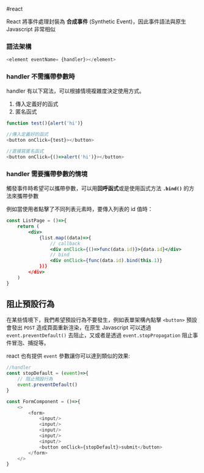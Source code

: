 #react 

React 將事件處理封裝為 **合成事件** (Synthetic Event)，因此事件語法與原生 Javascript 非常相似

### 語法架構

```js
<element eventName= {handler}></element>
```

### handler 不需攜帶參數時

handler 有以下寫法，可以根據情境複雜度決定使用方式。

1. 傳入定義好的函式
2. 匿名函式

```js
function test(){alert('hi')}

//傳入定義好的函式
<button onClick={test}></button>

//直接寫匿名函式
<button onClick={()=>alert('hi')}></button>
```

### handler 需要攜帶參數的情境

觸發事件時希望可以攜帶參數，可以用**回呼函式**或是使用函式方法  **`.bind()`** 的方法來攜帶參數


例如當使用者點擊了不同列表元素時，要傳入列表的 id 值時：

```jsx
const ListPage = ()=>{
	return (
		<div>
			{list.map((data)=>{
				// callback
				<div onClick={()=>func(data.id)}>{data.id}</div>
				// bind
				<div onClick={func(data.id).bind(this.1)}
			})}
		</div>
	)
}
```



## 阻止預設行為

在某些情境下，我們希望預設行為不要發生，例如表單架構內點擊 `<button>` 預設會發出 `POST` 造成頁面重新渲染，在原生 Javascript 可以透過`event.preventDefault()`  去阻止，又或者是透過 `event.stopPropagation`  阻止事件冒泡、捕捉等。

react 也有提供 `event` 參數讓你可以達到類似的效果:


```js
//handler
const stopDefault = (event)=>{
	// 阻止預設行為
	event.preventDefault()
}

const FormComponent = ()=>{
	<>
		<form>
			<input/>
			<input/>
			<input/>
			<input/>
			<input/>
			<button onClick={stopDefault}>submit</button>
		</form>
	</>
}
```
